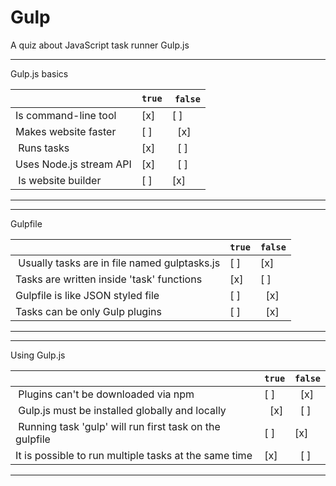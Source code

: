 # Gulp

A quiz about JavaScript task runner Gulp.js

---

Gulp.js basics

|                                                 | `true` | `false` |
| ------------------------------------------------| ------ | ------- |
| Is command-line tool                            |   [x]  |   [ ]   |
| Makes website faster                            |   [ ]  |   [x]   |
| Runs tasks                                      |   [x]  |   [ ]   |
| Uses Node.js stream API                         |   [x]  |   [ ]   |
| Is website builder                              |   [ ]  |   [x]   |

---

---

Gulpfile

|                                                 | `true` | `false` |
| ------------------------------------------------| ------ | ------- |
| Usually tasks are in file named gulptasks.js    |   [ ]  |   [x]   |
| Tasks are written inside 'task' functions       |   [x]  |   [ ]   |
| Gulpfile is like JSON styled file               |   [ ]  |   [x]   |
| Tasks can be only Gulp plugins                  |   [ ]  |   [x]   |

---

---

Using Gulp.js

|                                                          | `true` | `false` |
| ---------------------------------------------------------| ------ | ------- |
| Plugins can't be downloaded via npm                      |   [ ]  |   [x]   |
| Gulp.js must be installed globally and locally           |   [x]  |   [ ]   |
| Running task 'gulp' will run first task on the gulpfile  |   [ ]  |   [x]   |
| It is possible to run multiple tasks at the same time    |   [x]  |   [ ]   |

---
